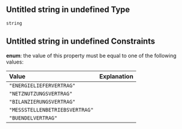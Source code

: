 ## Untitled string in undefined Type

`string`

## Untitled string in undefined Constraints

**enum**: the value of this property must be equal to one of the following values:

| Value                          | Explanation |
| :----------------------------- | :---------- |
| `"ENERGIELIEFERVERTRAG"`       |             |
| `"NETZNUTZUNGSVERTRAG"`        |             |
| `"BILANZIERUNGSVERTRAG"`       |             |
| `"MESSSTELLENBETRIEBSVERTRAG"` |             |
| `"BUENDELVERTRAG"`             |             |
